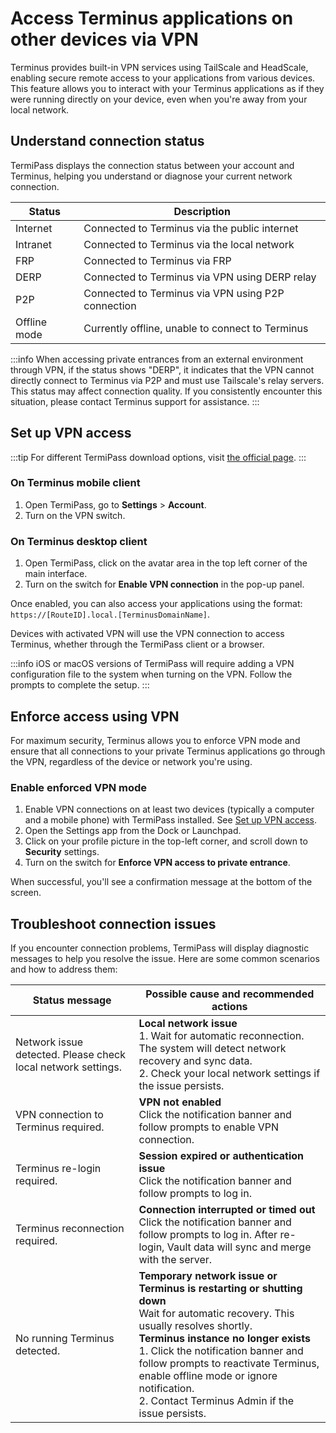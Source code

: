 # Access Terminus applications on other devices via VPN
Terminus provides built-in VPN services using TailScale and HeadScale, enabling secure remote access to your applications from various devices. This feature allows you to interact with your Terminus applications as if they were running directly on your device, even when you're away from your local network.

## Understand connection status
TermiPass displays the connection status between your account and Terminus, helping you understand or diagnose your current network connection.

| Status       | Description |
|--------------|-------------|
| Internet     | Connected to Terminus via the public internet |
| Intranet     | Connected to Terminus via the local network |
| FRP          | Connected to Terminus via FRP |
| DERP         | Connected to Terminus via VPN using DERP relay |
| P2P          | Connected to Terminus via VPN using P2P connection |
| Offline mode | Currently offline, unable to connect to Terminus |

:::info
When accessing private entrances from an external environment through VPN, if the status shows "DERP", it indicates that the VPN cannot directly connect to Terminus via P2P and must use Tailscale's relay servers. This status may affect connection quality. If you consistently encounter this situation, please contact Terminus support for assistance.
:::

## Set up VPN access
:::tip
For different TermiPass download options, visit [the official page](https://www.jointerminus.com/termipass).
:::

### On Terminus mobile client
1. Open TermiPass, go to **Settings** > **Account**.
2. Turn on the VPN switch.

### On Terminus desktop client
1. Open TermiPass, click on the avatar area in the top left corner of the main interface.
2. Turn on the switch for **Enable VPN connection** in the pop-up panel.

Once enabled, you can also access your applications using the format: `https://[RouteID].local.[TerminusDomainName]`.

Devices with activated VPN will use the VPN connection to access Terminus, whether through the TermiPass client or a browser.

:::info
iOS or macOS versions of TermiPass will require adding a VPN configuration file to the system when turning on the VPN. Follow the prompts to complete the setup.
:::

## Enforce access using VPN
For maximum security, Terminus allows you to enforce VPN mode and ensure that all connections to your private Terminus applications go through the VPN, regardless of the device or network you're using.

### Enable enforced VPN mode

1. Enable VPN connections on at least two devices (typically a computer and a mobile phone) with TermiPass installed. See [Set up VPN access](#set-up-vpn-access).
2. Open the Settings app from the Dock or Launchpad.
3. Click on your profile picture in the top-left corner, and scroll down to **Security** settings.
4. Turn on the switch for **Enforce VPN access to private entrance**.

When successful, you'll see a confirmation message at the bottom of the screen.

## Troubleshoot connection issues
If you encounter connection problems, TermiPass will display diagnostic messages to help you resolve the issue. Here are some common scenarios and how to address them:

| Status message                                               | Possible cause and recommended actions                                                                                                                                                                                                                                                                                                                                 |
|--------------------------------------------------------------|------------------------------------------------------------------------------------------------------------------------------------------------------------------------------------------------------------------------------------------------------------------------------------------------------------------------------------------------------------------------|
| Network issue detected. Please check local network settings. | **Local network issue** <br> 1. Wait for automatic reconnection. The system will detect network recovery and sync data. <br> 2. Check your local network settings if the issue persists.                                                                                                                                                                               |
| VPN connection to Terminus required.                         | **VPN not enabled** <br> Click the notification banner and follow prompts to enable VPN connection.                                                                                                                                                                                                                                                                    |
| Terminus re-login required.                                  | **Session expired or authentication issue** <br> Click the notification banner and follow prompts to log in.                                                                                                                                                                                                                                                           |
| Terminus reconnection required.                              | **Connection interrupted or timed out** <br> Click the notification banner and follow prompts to log in. After re-login, Vault data will sync and merge with the server.                                                                                                                                                                                               |
| No running Terminus detected.                                | **Temporary network issue or Terminus is restarting or shutting down** <br> Wait for automatic recovery. This usually resolves shortly. <br> **Terminus instance no longer exists** <br> 1. Click the notification banner and follow prompts to reactivate Terminus, enable offline mode or ignore notification. <br> 2. Contact Terminus Admin if the issue persists. |
